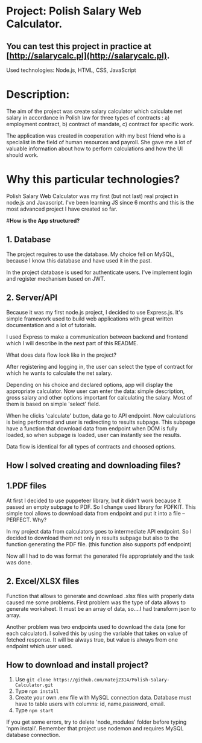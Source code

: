 #  **Project: Polish Salary Web Calculator.**

## You can test this project in practice at [http://salarycalc.pl](http://salarycalc.pl).

Used technologies: Node.js, HTML, CSS, JavaScript

# **Description:**

The aim of the project was create salary calculator which calculate net salary in accordance in Polish law for three types of contracts :
a) employment contract,
b) contract of mandate,
c) contract for specific work.

The application was created in cooperation with my best friend who is a specialist in the field of human resources and payroll. She gave me a lot of valuable information about how to perform calculations and how the UI should work.

# **Why this particular technologies?**

Polish Salary Web Calculator was my first (but not last) real project in node.js and Javascript. I've been learning JS since 6 months and this is the most advanced project I have created so far. 

#**How is the App structured?**

## **1. Database**

The project requires to use the database. My choice fell on MySQL, because I know this database and have used it in the past. 

In the project database is used for authenticate users. I've implement login and register mechanism based on JWT. 

## **2. Server/API**

Because it was my first node.js project, I decided to use Express.js. It's simple framework used to build web applications with great written documentation and a lot of tutorials. 

I used Express to make a communication between backend and frontend which I will describe in the next part of this README.

What does data flow look like in the project?

After registering and logging in, the user can select the type of  contract for which he wants to calculate the net salary.

Depending on his choice and declared options, app will display the appropriate calculator. Now user can enter the data: simple description, gross salary and other options important for calculating the salary. Most of them is based on simple 'select' field.

When he clicks 'calculate' button, data go to API endpoint. Now calculations is being performed and user is redirecting to results subpage. This subpage have a function that download data from endpoint when DOM is fully loaded, so when subpage is loaded, user can instantly see the results.

Data flow is identical for all types of contracts and choosed options. 

## **How I solved creating and downloading files?**

## **1.PDF files**

At first I decided to use puppeteer library, but it didn't work because it passed an empty subpage to PDF. So I change used library for PDFKIT. This simple tool allows to download data from endpoint and put it into a file – PERFECT. Why?

In my project data from calculators goes to intermediate API endpoint. So I decided to download them not only in results subpage but also to the function generating the PDF file. (this function also supports pdf endpoint)

Now all I had to do was format the generated file appropriately and the task was done.

## **2. Excel/XLSX files**

Function that allows to generate and download .xlsx files with properly data caused me some problems. First problem was the type of data allows to generate worksheet. It must be an array of data, so....I had transform json to array. 

Another problem was two endpoints used to download the data (one for each calculator). I solved this by using the variable that takes on value of fetched response. It will be always true, but value is always from one endpoint which user used.

## **How to download and install project?**

1. Use `git clone https://github.com/matej2314/Polish-Salary-Calculator.git`
2. Type `npm install`
3. Create your own .env file with MySQL connection data. Database must have to table users with columns: id, name,password, email.
4. Type `npm start`

If you get some errors, try to delete 'node_modules' folder before typing 'npm install'. Remember that project use nodemon and requires MySQL database connection.

